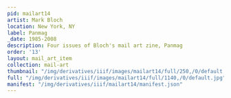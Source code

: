 ```yaml
---
pid: mailart14
artist: Mark Bloch
location: New York, NY
label: Panmag
_date: 1985-2008
description: Four issues of Bloch's mail art zine, Panmag
order: '13'
layout: mail_art_item
collection: mail-art
thumbnail: "/img/derivatives/iiif/images/mailart14/full/250,/0/default.jpg"
full: "/img/derivatives/iiif/images/mailart14/full/1140,/0/default.jpg"
manifest: "/img/derivatives/iiif/mailart14/manifest.json"
---
```

